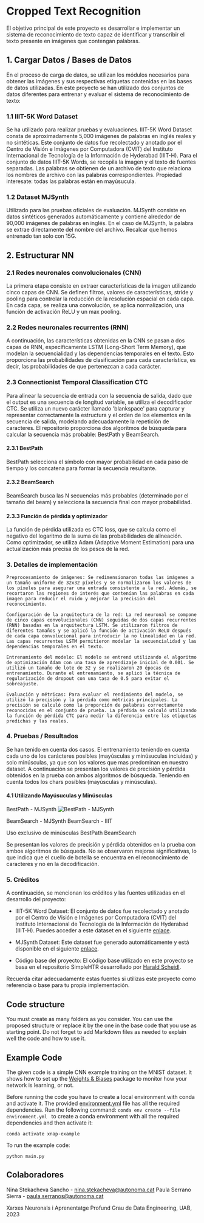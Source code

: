 # Cropped Text Recognition
El objetivo principal de este proyecto es desarrollar e implementar un sistema de reconocimiento de texto capaz de identificar y transcribir el texto presente en imágenes que contengan palabras. 

## 1. Cargar Datos / Bases de Datos

En el proceso de carga de datos, se utilizan los módulos necesarios para obtener las imágenes y sus respectivas etiquetas contenidas en las bases de datos utilizadas. En este proyecto se han utilizado dos conjuntos de datos diferentes para entrenar y evaluar el sistema de reconocimiento de texto:
### 1.1 IIIT-5K Word Dataset

Se ha utilizado para realizar pruebas y evaluaciones. IIIT-5K Word Dataset consta de aproximadamente 5,000 imágenes de palabras en inglés reales y no sintéticas. Este conjunto de datos fue recolectado y anotado por el Centro de Visión e Imágenes por Computadora (CVIT) del Instituto Internacional de Tecnología de la Información de Hyderabad (IIIT-H). 
Para el conjunto de datos IIIT-5K Words, se recopila la imagen y el texto de fuentes separadas. Las palabras se obtienen de un archivo de texto que relaciona los nombres de archivo con las palabras correspondientes.
Propiedad interesate: todas las palabras están en mayúsucula.
### 1.2 Dataset MJSynth

Utilizado para las pruebas oficiales de evaluación. MJSynth consiste en datos sintéticos generados automáticamente y contiene alrededor de 90,000 imágenes de palabras en inglés. 
En el caso de MJSynth, la palabra se extrae directamente del nombre del archivo.
Recalcar que hemos entrenado tan solo con 15G.
## 2. Estructurar NN
### 2.1 Redes neuronales convolucionales (CNN)

La primera etapa consiste en extraer características de la imagen utilizando cinco capas de CNN. Se definen filtros, valores de características, stride y pooling para controlar la reducción de la resolución espacial en cada capa. En cada capa, se realiza una convolución, se aplica normalización, una función de activación ReLU y un max pooling.
### 2.2 Redes neuronales recurrentes (RNN)

A continuación, las características obtenidas en la CNN se pasan a dos capas de RNN, específicamente LSTM (Long-Short Term Memory), que modelan la secuencialidad y las dependencias temporales en el texto. Esto proporciona las probabilidades de clasificación para cada característica, es decir, las probabilidades de que pertenezcan a cada carácter.
### 2.3 Connectionist Temporal Classification CTC

Para alinear la secuencia de entrada con la secuencia de salida, dado que el output es una secuencia de longitud variable, se utiliza el decodificador CTC. Se utiliza un nuevo carácter llamado 'blankspace' para capturar y representar correctamente la estructura y el orden de los elementos en la secuencia de salida, modelando adecuadamente la repetición de caracteres. El repositorio proporciona dos algoritmos de búsqueda para calcular la secuencia más probable: BestPath y BeamSearch.
#### 2.3.1 BestPath

BestPath selecciona el símbolo con mayor probabilidad en cada paso de tiempo y los concatena para formar la secuencia resultante.
#### 2.3.2 BeamSearch

BeamSearch busca las N secuencias más probables (determinado por el tamaño del beam) y selecciona la secuencia final con mayor probabilidad.
#### 2.3.3 Función de pérdida y optimizador

La función de pérdida utilizada es CTC loss, que se calcula como el negativo del logaritmo de la suma de las probabilidades de alineación. Como optimizador, se utiliza Adam (Adaptive Moment Estimation) para una actualización más precisa de los pesos de la red.
### 3. Detalles de implementación

    Preprocesamiento de imágenes: Se redimensionaron todas las imágenes a un tamaño uniforme de 32x32 píxeles y se normalizaron los valores de los píxeles para asegurar una entrada consistente a la red. Además, se recortaron las regiones de interés que contenían las palabras en cada imagen para reducir el ruido y mejorar la precisión del reconocimiento.

    Configuración de la arquitectura de la red: La red neuronal se compone de cinco capas convolucionales (CNN) seguidas de dos capas recurrentes (RNN) basadas en la arquitectura LSTM. Se utilizaron filtros de diferentes tamaños y se aplicó la función de activación ReLU después de cada capa convolucional para introducir la no linealidad en la red. Las capas recurrentes LSTM permitieron modelar la secuencialidad y las dependencias temporales en el texto.

    Entrenamiento del modelo: El modelo se entrenó utilizando el algoritmo de optimización Adam con una tasa de aprendizaje inicial de 0.001. Se utilizó un tamaño de lote de 32 y se realizaron 20 épocas de entrenamiento. Durante el entrenamiento, se aplicó la técnica de regularización de dropout con una tasa de 0.5 para evitar el sobreajuste.

    Evaluación y métricas: Para evaluar el rendimiento del modelo, se utilizó la precisión y la pérdida como métricas principales. La precisión se calculó como la proporción de palabras correctamente reconocidas en el conjunto de prueba. La pérdida se calculó utilizando la función de pérdida CTC para medir la diferencia entre las etiquetas predichas y las reales.
    
### 4. Pruebas / Resultados
Se han tenido en cuenta dos casos. El entrenamiento teniendo en cuenta cada uno de los carácteres posibles (mayúsculas y minúsuculas incluidas) y solo minúsculas, ya que son los valores que mas predominan en nuestro dataset.
A continuación se presentan los valores de precisión y pérdida obtenidos en la prueba con ambos algoritmos de búsqueda. Teniendo en cuenta todos los chars posibles (mayúsculas y minúsculas).

#### 4.1 Utilizando Mayúsuculas y Minúsculas
BestPath - MJSynth
![BestPath - MJSynth]([https://example.com/images/logo.png](https://github.com/DCC-UAB/xnap-project-ed_group_11/blob/main/doc/beamsearch_allchars_loss.png))

BeamSearch - MJSynth
BeamSearch - IIIT

Uso exclusivo de minúsculas
BestPath
BeamSearch

Se presentan los valores de precisión y pérdida obtenidos en la prueba con ambos algoritmos de búsqueda. No se observaron mejoras significativas, lo que indica que el cuello de botella se encuentra en el reconocimiento de caracteres y no en la decodificación.
### 5. Créditos

A continuación, se mencionan los créditos y las fuentes utilizadas en el desarrollo del proyecto:

 - IIIT-5K Word Dataset: El conjunto de datos fue recolectado y anotado por el Centro de Visión e Imágenes por Computadora (CVIT) del Instituto Internacional de Tecnología de la Información de Hyderabad (IIIT-H). Puedes acceder a este dataset en el siguiente [enlace](https://cvit.iiit.ac.in/research/projects/cvit-projects/the-iiit-5k-word-dataset).

 - MJSynth Dataset: Este dataset fue generado automáticamente y está disponible en el siguiente [enlace](https://www.robots.ox.ac.uk/~vgg/data/text/).

 - Código base del proyecto: El código base utilizado en este proyecto se basa en el repositorio SimpleHTR desarrollado por [Harald Scheidl](https://github.com/githubharald).


Recuerda citar adecuadamente estas fuentes si utilizas este proyecto como referencia o base para tu propia implementación.

## Code structure
You must create as many folders as you consider. You can use the proposed structure or replace it by the one in the base code that you use as starting point. Do not forget to add Markdown files as needed to explain well the code and how to use it.

## Example Code
The given code is a simple CNN example training on the MNIST dataset. It shows how to set up the [Weights & Biases](https://wandb.ai/site)  package to monitor how your network is learning, or not.

Before running the code you have to create a local environment with conda and activate it. The provided [environment.yml](https://github.com/DCC-UAB/XNAP-Project/environment.yml) file has all the required dependencies. Run the following command: ``conda env create --file environment.yml `` to create a conda environment with all the required dependencies and then activate it:
```
conda activate xnap-example
```

To run the example code:
```
python main.py
```



## Colaboradores
Nina Stekacheva Sancho - nina.stekacheva@autonoma.cat
Paula Serrano Sierra - paula.serranos@autonoma.cat

Xarxes Neuronals i Aprenentatge Profund
Grau de Data Engineering, 
UAB, 2023
